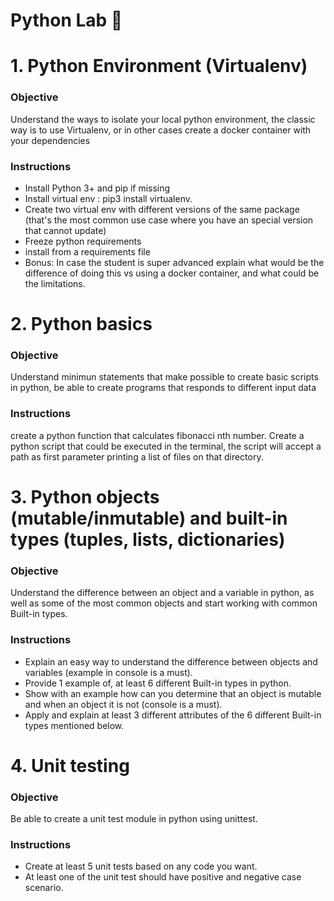 # Python Lab 🐍

# 1. Python Environment (Virtualenv)

### Objective
Understand the ways to isolate your local python environment, the classic way is to use
Virtualenv, or in other cases create a docker container with your dependencies

### Instructions

- Install Python 3+ and pip if missing
- Install virtual env : pip3 install virtualenv.
- Create two virtual env with different versions of the same package (that's the most common use case
where you have an special version that cannot update) 
- Freeze python requirements
- install from a requirements file
- Bonus: In case the student is super advanced explain what would be the difference of doing this vs using a docker container, and what could be the limitations. 

# 2. Python basics

### Objective
Understand minimun statements that make possible to create basic scripts in python, be able to create programs that responds to different input data

### Instructions

create a python function that calculates fibonacci nth number.
Create a python script that could be executed in the terminal, the script will accept a path as first parameter printing a list of files on that directory.

# 3. Python objects (mutable/inmutable) and built-in types (tuples, lists, dictionaries)

### Objective
Understand the difference between an object and a variable in python, as well as some of the most common objects and start working with common Built-in types.

### Instructions
- Explain an easy way to understand the difference between objects and variables (example in console is a must).
- Provide 1 example of, at least 6 different Built-in types in python.
- Show with an example how can you determine that an object is mutable and when an object it is not (console is a must).
- Apply and explain at least 3 different attributes of the 6 different Built-in types mentioned below.


# 4. Unit testing

### Objective
Be able to create a unit test module in python using unittest.

### Instructions
- Create at least 5 unit tests based on any code you want.
- At least one of the unit test should have positive and negative case scenario.



